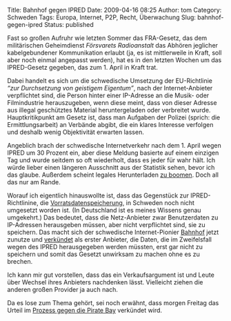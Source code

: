 Title: Bahnhof gegen IPRED
Date: 2009-04-16 08:25
Author: tom
Category: Schweden
Tags: Europa, Internet, P2P, Recht, Überwachung
Slug: bahnhof-gegen-ipred
Status: published

Fast so großen Aufruhr wie letzten Sommer das FRA-Gesetz, das dem
militärischen Geheimdienst *Försvarets Radioanstalt* das Abhören
jeglicher kabelgebundener Kommunikation erlaubt (ja, es ist mittlerweile
in Kraft, soll aber noch einmal angepasst werden), hat es in den letzten
Wochen um das IPRED-Gesetz gegeben, das zum 1. April in Kraft trat.

Dabei handelt es sich um die schwedische Umsetzung der EU-Richtlinie
*“zur Durchsetzung von geistigem Eigentum”*, nach der Internet-Anbieter
verpflichtet sind, die Person hinter einer IP-Adresse an die Musik- oder
Filmindustrie herauszugeben, wenn diese meint, dass von dieser Adresse
aus illegal geschütztes Material heruntergeladen oder verbreitet wurde.
Hauptkritikpunkt am Gesetz ist, dass man Aufgaben der Polizei (sprich:
die Ermittlungsarbeit) an Verbände abgibt, die ein klares Interesse
verfolgen und deshalb wenig Objektivität erwarten lassen.

Angeblich brach der schwedische Internetverkehr nach dem 1. April wegen
IPRED um 30 Prozent ein, aber diese Meldung basierte auf einem einzigen
Tag und wurde seitdem so oft wiederholt, dass es jeder für wahr hält.
Ich würde lieber einen längeren Ausschnitt aus der Statistik sehen,
bevor ich das glaube. Außerdem scheint legales Herunterladen [zu
boomen](http://www.dn.se/kultur-noje/musik/laglig-nerladdning-okar-kraftigt-1.513523).
Doch all das nur am Rande.

Worauf ich eigentlich hinauswollte ist, dass das Gegenstück zur
IPRED-Richtlinine, die
[Vorratsdatenspeicherung](http://www.fiket.de/2008/12/22/vorratsdatenspeicherung/),
in Schweden noch nicht umgesetzt worden ist. (In Deutschland ist es
meines Wissens genau umgekehrt.) Das bedeutet, dass die Netz-Anbieter
zwar Benutzerdaten zu IP-Adressen herausgeben müssen, aber nicht
verpflichtet sind, sie zu speichern. Das macht sich der schwedische
Internet-Pionier [Bahnhof](http://www.bahnhof.se/about.php) jetzt
zunutze und
[verkündet](http://www.dn.se/ekonomi/bahnhof-forstor-ipreduppgifter-1.844747)
als erster Anbieter, die Daten, die im Zweifelsfall wegen des IPRED
herausgegeben werden müssten, erst gar nicht zu speichern und somit das
Gesetzt unwirksam zu machen ohne es zu brechen.

Ich kann mir gut vorstellen, dass das ein Verkaufsargument ist und Leute
über Wechsel ihres Anbieters nachdenken lässt. Vielleicht ziehen die
anderen großen Provider ja auch nach.

Da es lose zum Thema gehört, sei noch erwähnt, dass morgen Freitag das
Urteil im [Prozess gegen die Pirate
Bay](http://www.fiket.de/tag/piratebay/) verkündet wird.

